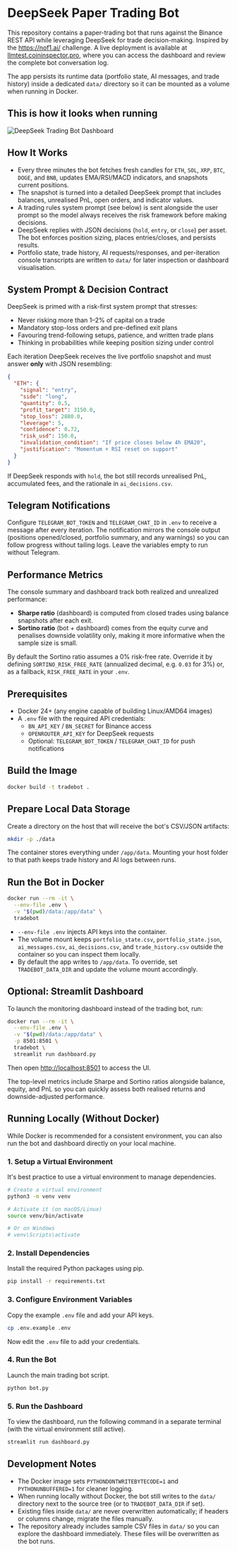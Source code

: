# DeepSeek Paper Trading Bot

This repository contains a paper-trading bot that runs against the Binance REST API while leveraging DeepSeek for trade decision-making. Inspired by the https://nof1.ai/ challenge. A live deployment is available at [llmtest.coininspector.pro](https://llmtest.coininspector.pro/), where you can access the dashboard and review the complete bot conversation log.

The app persists its runtime data (portfolio state, AI messages, and trade history) inside a dedicated `data/` directory so it can be mounted as a volume when running in Docker.

## This is how it looks when running
![DeepSeek Trading Bot Dashboard](examples/screenshot.png)

## How It Works
- Every three minutes the bot fetches fresh candles for `ETH`, `SOL`, `XRP`, `BTC`, `DOGE`, and `BNB`, updates EMA/RSI/MACD indicators, and snapshots current positions.
- The snapshot is turned into a detailed DeepSeek prompt that includes balances, unrealised PnL, open orders, and indicator values.
- A trading rules system prompt (see below) is sent alongside the user prompt so the model always receives the risk framework before making decisions.
- DeepSeek replies with JSON decisions (`hold`, `entry`, or `close`) per asset. The bot enforces position sizing, places entries/closes, and persists results.
- Portfolio state, trade history, AI requests/responses, and per-iteration console transcripts are written to `data/` for later inspection or dashboard visualisation.

## System Prompt & Decision Contract
DeepSeek is primed with a risk-first system prompt that stresses:
- Never risking more than 1–2% of capital on a trade
- Mandatory stop-loss orders and pre-defined exit plans
- Favouring trend-following setups, patience, and written trade plans
- Thinking in probabilities while keeping position sizing under control

Each iteration DeepSeek receives the live portfolio snapshot and must answer **only** with JSON resembling:

```json
{
  "ETH": {
    "signal": "entry",
    "side": "long",
    "quantity": 0.5,
    "profit_target": 3150.0,
    "stop_loss": 2880.0,
    "leverage": 5,
    "confidence": 0.72,
    "risk_usd": 150.0,
    "invalidation_condition": "If price closes below 4h EMA20",
    "justification": "Momentum + RSI reset on support"
  }
}
```

If DeepSeek responds with `hold`, the bot still records unrealised PnL, accumulated fees, and the rationale in `ai_decisions.csv`.

## Telegram Notifications
Configure `TELEGRAM_BOT_TOKEN` and `TELEGRAM_CHAT_ID` in `.env` to receive a message after every iteration. The notification mirrors the console output (positions opened/closed, portfolio summary, and any warnings) so you can follow progress without tailing logs. Leave the variables empty to run without Telegram.

## Performance Metrics

The console summary and dashboard track both realized and unrealized performance:

- **Sharpe ratio** (dashboard) is computed from closed trades using balance snapshots after each exit.
- **Sortino ratio** (bot + dashboard) comes from the equity curve and penalises downside volatility only, making it more informative when the sample size is small.

By default the Sortino ratio assumes a 0% risk-free rate. Override it by defining `SORTINO_RISK_FREE_RATE` (annualized decimal, e.g. `0.03` for 3%) or, as a fallback, `RISK_FREE_RATE` in your `.env`.

## Prerequisites

- Docker 24+ (any engine capable of building Linux/AMD64 images)
- A `.env` file with the required API credentials:
  - `BN_API_KEY` / `BN_SECRET` for Binance access
  - `OPENROUTER_API_KEY` for DeepSeek requests
  - Optional: `TELEGRAM_BOT_TOKEN` / `TELEGRAM_CHAT_ID` for push notifications

## Build the Image

```bash
docker build -t tradebot .
```

## Prepare Local Data Storage

Create a directory on the host that will receive the bot's CSV/JSON artifacts:

```bash
mkdir -p ./data
```

The container stores everything under `/app/data`. Mounting your host folder to that path keeps trade history and AI logs between runs.

## Run the Bot in Docker

```bash
docker run --rm -it \
  --env-file .env \
  -v "$(pwd)/data:/app/data" \
  tradebot
```

- `--env-file .env` injects API keys into the container.
- The volume mount keeps `portfolio_state.csv`, `portfolio_state.json`, `ai_messages.csv`, `ai_decisions.csv`, and `trade_history.csv` outside the container so you can inspect them locally.
- By default the app writes to `/app/data`. To override, set `TRADEBOT_DATA_DIR` and update the volume mount accordingly.

## Optional: Streamlit Dashboard

To launch the monitoring dashboard instead of the trading bot, run:

```bash
docker run --rm -it \
  --env-file .env \
  -v "$(pwd)/data:/app/data" \
  -p 8501:8501 \
  tradebot \
  streamlit run dashboard.py
```

Then open <http://localhost:8501> to access the UI.

The top-level metrics include Sharpe and Sortino ratios alongside balance, equity, and PnL so you can quickly assess both realised returns and downside-adjusted performance.

## Running Locally (Without Docker)

While Docker is recommended for a consistent environment, you can also run the bot and dashboard directly on your local machine.

### 1. Setup a Virtual Environment

It's best practice to use a virtual environment to manage dependencies.

```bash
# Create a virtual environment
python3 -m venv venv

# Activate it (on macOS/Linux)
source venv/bin/activate

# Or on Windows
# venv\Scripts\activate
```

### 2. Install Dependencies

Install the required Python packages using pip.

```bash
pip install -r requirements.txt
```

### 3. Configure Environment Variables

Copy the example `.env` file and add your API keys.

```bash
cp .env.example .env
```
Now edit the `.env` file to add your credentials.

### 4. Run the Bot

Launch the main trading bot script.

```bash
python bot.py
```

### 5. Run the Dashboard

To view the dashboard, run the following command in a separate terminal (with the virtual environment still active).

```bash
streamlit run dashboard.py
```

## Development Notes

- The Docker image sets `PYTHONDONTWRITEBYTECODE=1` and `PYTHONUNBUFFERED=1` for cleaner logging.
- When running locally without Docker, the bot still writes to the `data/` directory next to the source tree (or to `TRADEBOT_DATA_DIR` if set).
- Existing files inside `data/` are never overwritten automatically; if headers or columns change, migrate the files manually.
- The repository already includes sample CSV files in `data/` so you can explore the dashboard immediately. These files will be overwritten as the bot runs.
